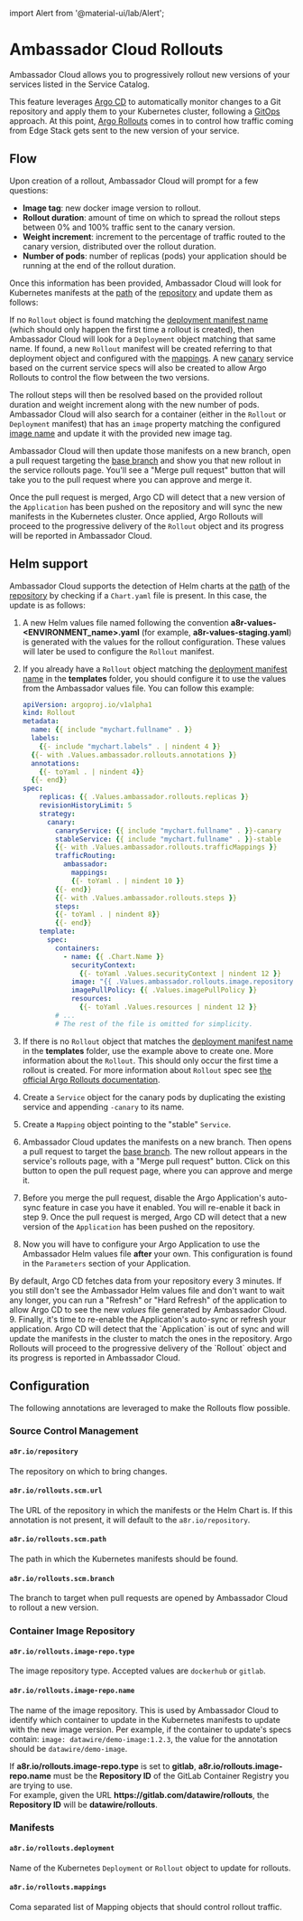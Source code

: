 import Alert from '@material-ui/lab/Alert';

# Ambassador Cloud Rollouts

Ambassador Cloud allows you to progressively rollout new versions of your services listed in the Service Catalog.

This feature leverages [Argo CD](../../concepts/argo/) to automatically monitor changes to a Git repository
and apply them to your Kubernetes cluster, following a [GitOps](../../concepts/gitops/) approach. At this
point, [Argo Rollouts](../../concepts/argo/) comes in to control how traffic coming from Edge Stack gets
sent to the new version of your service.

## Flow

Upon creation of a rollout, Ambassador Cloud will prompt for a few questions:
- **Image tag**: new docker image version to rollout.
- **Rollout duration**: amount of time on which to spread the rollout steps between 0% and 100% traffic sent to the canary version.
- **Weight increment**: increment to the percentage of traffic routed to the canary version, distributed over the rollout duration.
- **Number of pods**: number of replicas (pods) your application should be running at the end of the rollout duration.

Once this information has been provided, Ambassador Cloud will look for Kubernetes manifests at the [path](#a8riorolloutsscmpath) of
the [repository](#a8riorepository) and update them as follows:

If no `Rollout` object is found matching the [deployment manifest name](#a8riorolloutsdeployment) (which should only
happen the first time a rollout is created), then Ambassador Cloud will look for a `Deployment` object matching that same name.
If found, a new `Rollout` manifest will be created referring to that deployment object and configured with the
[mappings](#a8riorolloutsmappings). A new [canary](/docs/argo/latest/concepts/canary/) service based on the current service specs
will also be created to allow Argo Rollouts to control the flow between the two versions.

The rollout steps will then be resolved based on the provided rollout duration and weight increment along with the
new number of pods. Ambassador Cloud will also search for a container (either in the `Rollout` or `Deployment` manifest) that
has an `image` property matching the configured [image name](#a8riorolloutsimage-reponame) and update it with the
provided new image tag.

Ambassador Cloud will then update those manifests on a new branch, open a pull request targeting the
[base branch](#a8riorolloutsscmbranch) and show you that new rollout in the service rollouts page. You'll see a
"Merge pull request" button that will take you to the pull request where you can approve and merge it.

Once the pull request is merged, Argo CD will detect that a new version of the `Application` has been pushed on the
repository and will sync the new manifests in the Kubernetes cluster. Once applied, Argo Rollouts will proceed to the
progressive delivery of the `Rollout` object and its progress will be reported in Ambassador Cloud.

## Helm support

Ambassador Cloud supports the detection of Helm charts at the [path](#a8riorolloutsscmpath) of
the [repository](#a8riorepository) by checking if a `Chart.yaml` file is present. In this case, the update is
as follows:

1. A new Helm values file named following the convention **a8r-values-<ENVIRONMENT_name>.yaml** (for example, **a8r-values-staging.yaml**)
is generated with the values for the rollout configuration. These values will later be used to configure the
`Rollout` manifest.
2. If you already have a `Rollout` object matching the [deployment manifest name](#a8riorolloutsdeployment) in the **templates** folder,
you should configure it to use the values from the Ambassador values file. You can follow this example:
   ```yaml
   apiVersion: argoproj.io/v1alpha1
   kind: Rollout
   metadata:
     name: {{ include "mychart.fullname" . }}
     labels:
       {{- include "mychart.labels" . | nindent 4 }}
     {{- with .Values.ambassador.rollouts.annotations }}
     annotations:
       {{- toYaml . | nindent 4}}
     {{- end}}
   spec:
       replicas: {{ .Values.ambassador.rollouts.replicas }}
       revisionHistoryLimit: 5
       strategy:
         canary:
           canaryService: {{ include "mychart.fullname" . }}-canary
           stableService: {{ include "mychart.fullname" . }}-stable
           {{- with .Values.ambassador.rollouts.trafficMappings }}
           trafficRouting:
             ambassador:
               mappings:
               {{- toYaml . | nindent 10 }}
           {{- end}}
           {{- with .Values.ambassador.rollouts.steps }}
           steps:
           {{- toYaml . | nindent 8}}
           {{- end}}
       template:
         spec:
           containers:
             - name: {{ .Chart.Name }}
               securityContext:
                 {{- toYaml .Values.securityContext | nindent 12 }}
               image: "{{ .Values.ambassador.rollouts.image.repository }}:{{ .Values.ambassador.rollouts.image.tag | default .Chart.AppVersion }}"
               imagePullPolicy: {{ .Values.imagePullPolicy }}
               resources:
                 {{- toYaml .Values.resources | nindent 12 }}
           # ...
           # The rest of the file is omitted for simplicity.
   ```

3. If there is no `Rollout` object that matches the [deployment manifest name](#a8riorolloutsdeployment) in the **templates** folder,
use the example above to create one. More information about the `Rollout`. This should only occur the first time a rollout is created.
For more information about `Rollout` spec see [the official Argo Rollouts documentation](https://argoproj.github.io/argo-rollouts/features/specification/).
4. Create a `Service` object for the canary pods by duplicating the existing service and appending `-canary` to its name.
5. Create a `Mapping` object pointing to the "stable" `Service`.
6. Ambassador Cloud updates the manifests on a new branch. Then opens a pull request to target the
[base branch](#a8riorolloutsscmbranch). The new rollout appears in the service's rollouts page, with a "Merge pull request" button.
Click on this button to open the pull request page, where you can approve and merge it.
7. Before you merge the pull request, disable the Argo Application's auto-sync feature in case you have it enabled. You will
re-enable it back in step 9. Once the pull request is merged, Argo CD will detect that a new version of the `Application` has
been pushed on the repository.
8. Now you will have to configure your Argo Application to use the Ambassador Helm values file
**after** your own. This configuration is found in the `Parameters` section of your Application.
<Alert severity="warning">
    By default, Argo CD fetches data from your repository every 3 minutes. If you still don't see the Ambassador
    Helm values file and don't want to wait any longer, you can run a "Refresh" or "Hard Refresh" of the
    application to allow Argo CD to see the new <i>values</i> file generated by Ambassador Cloud.
</Alert>
9. Finally, it's time to re-enable the Application's auto-sync or refresh your application. Argo CD will detect that the `Application`
is out of sync and will update the manifests in the cluster to match the ones in the repository. Argo Rollouts will proceed to the
progressive delivery of the `Rollout` object and its progress is reported in Ambassador Cloud.

## Configuration

The following annotations are leveraged to make the Rollouts flow possible.

### Source Control Management

#### `a8r.io/repository`

The repository on which to bring changes.

#### `a8r.io/rollouts.scm.url`

The URL of the repository in which the manifests or the Helm Chart is. If this annotation is not present, it will default to the `a8r.io/repository`.

#### `a8r.io/rollouts.scm.path`

The path in which the Kubernetes manifests should be found.

#### `a8r.io/rollouts.scm.branch`

The branch to target when pull requests are opened by Ambassador Cloud to rollout a new version.

### Container Image Repository

#### `a8r.io/rollouts.image-repo.type`

The image repository type. Accepted values are `dockerhub` or `gitlab`.

#### `a8r.io/rollouts.image-repo.name`

The name of the image repository. This is used by Ambassador Cloud to identify which container to update in the Kubernetes manifests to update with the new image version. Per example, if the container to update's specs contain: `image: datawire/demo-image:1.2.3`, the value for the annotation should be `datawire/demo-image`.

<Alert severity="warning">
  If <strong>a8r.io/rollouts.image-repo.type</strong> is set to <strong>gitlab</strong>, <strong>a8r.io/rollouts.image-repo.name</strong> must be the <strong>Repository ID</strong> of the GitLab Container Registry you are trying to use.<br/>
  For example, given the URL <strong>https://gitlab.com/datawire/rollouts</strong>, the <strong>Repository ID</strong> will be <strong>datawire/rollouts</strong>.
</Alert>

### Manifests

#### `a8r.io/rollouts.deployment`

Name of the Kubernetes `Deployment` or `Rollout` object to update for rollouts.

#### `a8r.io/rollouts.mappings`

Coma separated list of Mapping objects that should control rollout traffic.
